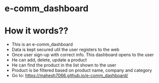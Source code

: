 # e-comm_dashboard
# How it words??
* This is an e-comm_dashboard
* Data is kept secured util the user registers to the web
* Once user sign-up with correct info. This dashboard opens to the user
* He can add, delete, update a product
* He can find the product in the list shown to the user
* Product is be filtered based on product name, company and category
* Go to:   https://mahesh7066.github.io/e-comm_dashboard/
